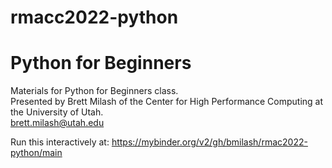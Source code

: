 # rmacc2022-python

# Python for Beginners

Materials for Python for Beginners class.  
Presented by Brett Milash of the Center for High Performance Computing
at the University of Utah.  
brett.milash@utah.edu

Run this interactively at:
https://mybinder.org/v2/gh/bmilash/rmac2022-python/main
